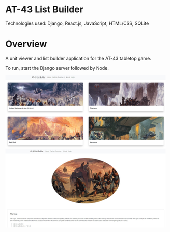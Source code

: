 # AT-43 List Builder

Technologies used: Django, React.js, JavaScript, HTML/CSS, SQLite

# Overview

A unit viewer and list builder application for the AT-43 tabletop game.

To run, start the Django server followed by Node.

![Screenshot](https://github.com/huguelep/AT43_ListBuilder/blob/main/ReadmeImages/Screenshot.jpg)
![Screenshot2](https://github.com/huguelep/AT43_ListBuilder/blob/main/ReadmeImages/Screenshot2.jpg)
